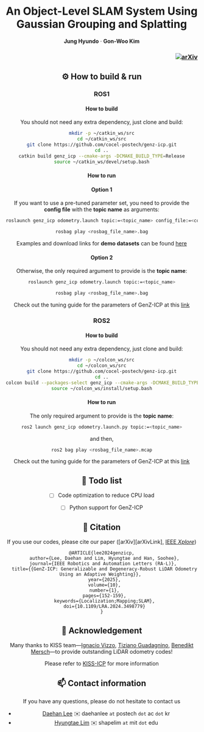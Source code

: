 <div align="center">
    <h1>An Object-Level SLAM System Using Gaussian Grouping and Splatting</h1>
  <p align="center">
    <strong>Jung Hyundo</strong>
    ·
    <strong>Gon-Woo Kim</strong>
  </p>


  <h3 align="right">
  
[![arXiv](https://img.shields.io/badge/arXiv-2503.17491-b31b1b.svg)](https://arxiv.org/abs/2503.17491)

## :gear: How to build & run

### ROS1

#### How to build

You should not need any extra dependency, just clone and build:
    
```sh
mkdir -p ~/catkin_ws/src
cd ~/catkin_ws/src
git clone https://github.com/cocel-postech/genz-icp.git
cd ..
catkin build genz_icp --cmake-args -DCMAKE_BUILD_TYPE=Release
source ~/catkin_ws/devel/setup.bash
```

#### How to run

#### Option 1

If you want to use a pre-tuned parameter set, you need to provide the **config file** with the **topic name** as arguments:

```sh
roslaunch genz_icp odometry.launch topic:=<topic_name> config_file:=<config_file_name>.yaml
```
```sh
rosbag play <rosbag_file_name>.bag
```

Examples and download links for **demo datasets** can be found [here][ros_readme_link]

[ros_readme_link]: https://github.com/cocel-postech/genz-icp/blob/master/ros/README.md

#### Option 2

Otherwise, the only required argument to provide is the **topic name**:

```sh
roslaunch genz_icp odometry.launch topic:=<topic_name>
```
```sh
rosbag play <rosbag_file_name>.bag
```

Check out the tuning guide for the parameters of GenZ-ICP at this [link][tuning_guide_link]

[tuning_guide_link]: https://github.com/cocel-postech/genz-icp/blob/master/ros/config/parameter_tuning_guide.md

### ROS2

#### How to build

You should not need any extra dependency, just clone and build:
    
```sh
mkdir -p ~/colcon_ws/src
cd ~/colcon_ws/src
git clone https://github.com/cocel-postech/genz-icp.git
cd ..
colcon build --packages-select genz_icp --cmake-args -DCMAKE_BUILD_TYPE=Release
source ~/colcon_ws/install/setup.bash
```

#### How to run

The only required argument to provide is the **topic name**:

```sh
ros2 launch genz_icp odometry.launch.py topic:=<topic_name>
```

and then,

```sh
ros2 bag play <rosbag_file_name>.mcap
```

Check out the tuning guide for the parameters of GenZ-ICP at this [link][tuning_guide_link]

## :pushpin: Todo list
- [ ] Code optimization to reduce CPU load
- [ ] Python support for GenZ-ICP


## :pencil: Citation

If you use our codes, please cite our paper ([arXiv][arXivLink], [IEEE *Xplore*][genzicpIEEElink])
```
@ARTICLE{lee2024genzicp,
  author={Lee, Daehan and Lim, Hyungtae and Han, Soohee},
  journal={IEEE Robotics and Automation Letters (RA-L)}, 
  title={{GenZ-ICP: Generalizable and Degeneracy-Robust LiDAR Odometry Using an Adaptive Weighting}}, 
  year={2025},
  volume={10},
  number={1},
  pages={152-159},
  keywords={Localization;Mapping;SLAM},
  doi={10.1109/LRA.2024.3498779}
}
```

[genzicpIEEElink]: https://ieeexplore.ieee.org/document/10753079

## :pray: Acknowledgement

Many thanks to KISS team—[Ignacio Vizzo][nacholink], [Tiziano Guadagnino][guadagninolink], [Benedikt Mersch][merschlink]—to provide outstanding LiDAR odometry codes!

Please refer to [KISS-ICP][kissicplink] for more information

[nacholink]: https://github.com/nachovizzo
[guadagninolink]: https://github.com/tizianoGuadagnino
[merschlink]: https://github.com/benemer
[kissicplink]: https://github.com/PRBonn/kiss-icp

## :mailbox: Contact information

If you have any questions, please do not hesitate to contact us
* [Daehan Lee][dhlink] :envelope: daehanlee `at` postech `dot` ac `dot` kr
* [Hyungtae Lim][htlink] :envelope: shapelim `at` mit `dot` edu

[dhlink]: https://github.com/Daehan2Lee
[htlink]: https://github.com/LimHyungTae
